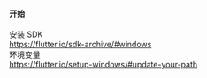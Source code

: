 ####  开始  

安装 SDK  
https://flutter.io/sdk-archive/#windows  
环境变量  
https://flutter.io/setup-windows/#update-your-path  
